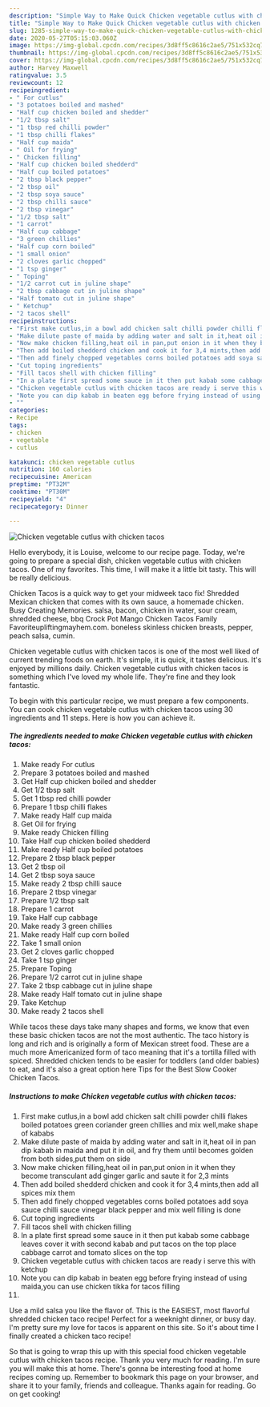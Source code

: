 ```yaml
---
description: "Simple Way to Make Quick Chicken vegetable cutlus with chicken tacos"
title: "Simple Way to Make Quick Chicken vegetable cutlus with chicken tacos"
slug: 1285-simple-way-to-make-quick-chicken-vegetable-cutlus-with-chicken-tacos
date: 2020-05-27T05:15:03.060Z
image: https://img-global.cpcdn.com/recipes/3d8ff5c8616c2ae5/751x532cq70/chicken-vegetable-cutlus-with-chicken-tacos-recipe-main-photo.jpg
thumbnail: https://img-global.cpcdn.com/recipes/3d8ff5c8616c2ae5/751x532cq70/chicken-vegetable-cutlus-with-chicken-tacos-recipe-main-photo.jpg
cover: https://img-global.cpcdn.com/recipes/3d8ff5c8616c2ae5/751x532cq70/chicken-vegetable-cutlus-with-chicken-tacos-recipe-main-photo.jpg
author: Harvey Maxwell
ratingvalue: 3.5
reviewcount: 12
recipeingredient:
- " For cutlus"
- "3 potatoes boiled and mashed"
- "Half cup chicken boiled and shedder"
- "1/2 tbsp salt"
- "1 tbsp red chilli powder"
- "1 tbsp chilli flakes"
- "Half cup maida"
- " Oil for frying"
- " Chicken filling"
- "Half cup chicken boiled shedderd"
- "Half cup boiled potatoes"
- "2 tbsp black pepper"
- "2 tbsp oil"
- "2 tbsp soya sauce"
- "2 tbsp chilli sauce"
- "2 tbsp vinegar"
- "1/2 tbsp salt"
- "1 carrot"
- "Half cup cabbage"
- "3 green chillies"
- "Half cup corn boiled"
- "1 small onion"
- "2 cloves garlic chopped"
- "1 tsp ginger"
- " Toping"
- "1/2 carrot cut in juline shape"
- "2 tbsp cabbage cut in juline shape"
- "Half tomato cut in juline shape"
- " Ketchup"
- "2 tacos shell"
recipeinstructions:
- "First make cutlus,in a bowl add chicken salt chilli powder chilli flakes boiled potatoes green coriander green chillies and mix well,make shape of kababs"
- "Make dilute paste of maida by adding water and salt in it,heat oil in pan dip kabab in maida and put it in oil, and fry them until becomes golden from both sides,put them on side"
- "Now make chicken filling,heat oil in pan,put onion in it when they become transculant add ginger garlic and saute it for 2,3 mints"
- "Then add boiled shedderd chicken and cook it for 3,4 mints,then add all spices mix them"
- "Then add finely chopped vegetables corns boiled potatoes add soya sauce chilli sauce vinegar black pepper and mix well filling is done"
- "Cut toping ingredients"
- "Fill tacos shell with chicken filling"
- "In a plate first spread some sauce in it then put kabab some cabbage leaves cover it with second kabab and put tacos on the top place cabbage carrot and tomato slices on the top"
- "Chicken vegetable cutlus with chicken tacos are ready i serve this with ketchup"
- "Note you can dip kabab in beaten egg before frying instead of using maida,you can use chicken tikka for tacos filling"
- ""
categories:
- Recipe
tags:
- chicken
- vegetable
- cutlus

katakunci: chicken vegetable cutlus 
nutrition: 160 calories
recipecuisine: American
preptime: "PT32M"
cooktime: "PT30M"
recipeyield: "4"
recipecategory: Dinner

---
```



![Chicken vegetable cutlus with chicken tacos](https://img-global.cpcdn.com/recipes/3d8ff5c8616c2ae5/751x532cq70/chicken-vegetable-cutlus-with-chicken-tacos-recipe-main-photo.jpg)

Hello everybody, it is Louise, welcome to our recipe page. Today, we're going to prepare a special dish, chicken vegetable cutlus with chicken tacos. One of my favorites. This time, I will make it a little bit tasty. This will be really delicious.

Chicken Tacos is a quick way to get your midweek taco fix! Shredded Mexican chicken that comes with its own sauce, a homemade chicken. Busy Creating Memories. salsa, bacon, chicken in water, sour cream, shredded cheese, bbq Crock Pot Mango Chicken Tacos Family Favoriteupliftingmayhem.com. boneless skinless chicken breasts, pepper, peach salsa, cumin.

Chicken vegetable cutlus with chicken tacos is one of the most well liked of current trending foods on earth. It's simple, it is quick, it tastes delicious. It's enjoyed by millions daily. Chicken vegetable cutlus with chicken tacos is something which I've loved my whole life. They're fine and they look fantastic.


To begin with this particular recipe, we must prepare a few components. You can cook chicken vegetable cutlus with chicken tacos using 30 ingredients and 11 steps. Here is how you can achieve it.

<!--inarticleads1-->

##### The ingredients needed to make Chicken vegetable cutlus with chicken tacos:

1. Make ready  For cutlus
1. Prepare 3 potatoes boiled and mashed
1. Get Half cup chicken boiled and shedder
1. Get 1/2 tbsp salt
1. Get 1 tbsp red chilli powder
1. Prepare 1 tbsp chilli flakes
1. Make ready Half cup maida
1. Get  Oil for frying
1. Make ready  Chicken filling
1. Take Half cup chicken boiled shedderd
1. Make ready Half cup boiled potatoes
1. Prepare 2 tbsp black pepper
1. Get 2 tbsp oil
1. Get 2 tbsp soya sauce
1. Make ready 2 tbsp chilli sauce
1. Prepare 2 tbsp vinegar
1. Prepare 1/2 tbsp salt
1. Prepare 1 carrot
1. Take Half cup cabbage
1. Make ready 3 green chillies
1. Make ready Half cup corn boiled
1. Take 1 small onion
1. Get 2 cloves garlic chopped
1. Take 1 tsp ginger
1. Prepare  Toping
1. Prepare 1/2 carrot cut in juline shape
1. Take 2 tbsp cabbage cut in juline shape
1. Make ready Half tomato cut in juline shape
1. Take  Ketchup
1. Make ready 2 tacos shell


While tacos these days take many shapes and forms, we know that even these basic chicken tacos are not the most authentic. The taco history is long and rich and is originally a form of Mexican street food. These are a much more Americanized form of taco meaning that it&#39;s a tortilla filled with spiced. Shredded chicken tends to be easier for toddlers (and older babies) to eat, and it&#39;s also a great option here Tips for the Best Slow Cooker Chicken Tacos. 

<!--inarticleads2-->

##### Instructions to make Chicken vegetable cutlus with chicken tacos:

1. First make cutlus,in a bowl add chicken salt chilli powder chilli flakes boiled potatoes green coriander green chillies and mix well,make shape of kababs
1. Make dilute paste of maida by adding water and salt in it,heat oil in pan dip kabab in maida and put it in oil, and fry them until becomes golden from both sides,put them on side
1. Now make chicken filling,heat oil in pan,put onion in it when they become transculant add ginger garlic and saute it for 2,3 mints
1. Then add boiled shedderd chicken and cook it for 3,4 mints,then add all spices mix them
1. Then add finely chopped vegetables corns boiled potatoes add soya sauce chilli sauce vinegar black pepper and mix well filling is done
1. Cut toping ingredients
1. Fill tacos shell with chicken filling
1. In a plate first spread some sauce in it then put kabab some cabbage leaves cover it with second kabab and put tacos on the top place cabbage carrot and tomato slices on the top
1. Chicken vegetable cutlus with chicken tacos are ready i serve this with ketchup
1. Note you can dip kabab in beaten egg before frying instead of using maida,you can use chicken tikka for tacos filling
1. 


Use a mild salsa you like the flavor of. This is the EASIEST, most flavorful shredded chicken taco recipe! Perfect for a weeknight dinner, or busy day. I&#39;m pretty sure my love for tacos is apparent on this site. So it&#39;s about time I finally created a chicken taco recipe! 

So that is going to wrap this up with this special food chicken vegetable cutlus with chicken tacos recipe. Thank you very much for reading. I'm sure you will make this at home. There's gonna be interesting food at home recipes coming up. Remember to bookmark this page on your browser, and share it to your family, friends and colleague. Thanks again for reading. Go on get cooking!
